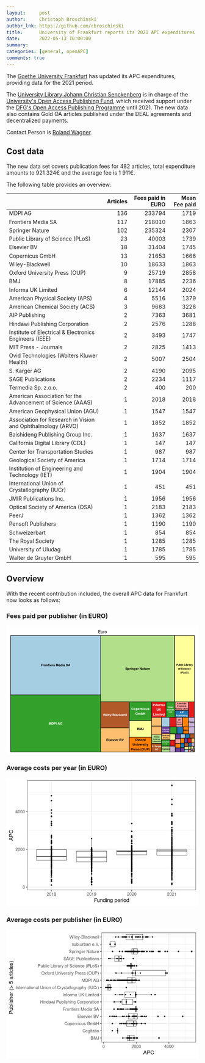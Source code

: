 ```yaml
---
layout:     post
author:     Christoph Broschinski
author_lnk: https://github.com/cbroschinski
title:      University of Frankfurt reports its 2021 APC expenditures
date:       2022-05-13 10:00:00
summary:    
categories: [general, openAPC]
comments: true
---
```





The [Goethe University Frankfurt](http://www.goethe-university-frankfurt.de/) has updated its APC expenditures, providing data for the 2021 period.

The [University Library Johann Christian Senckenberg](http://www.ub.uni-frankfurt.de/home_en.html) is in charge of the [University's Open Access Publishing Fund](https://www.ub.uni-frankfurt.de/publizieren/publikationsfonds.html), which received support under the [DFG's Open Access Publishing Programme](https://www.dfg.de/en/research_funding/programmes/infrastructure/lis/open_access/infrastructure_funding/index.html#4) until 2021. The new data also contains Gold OA articles published under the DEAL agreements and decentralized payments.

Contact Person is [Roland Wagner](mailto:r.wagner@ub.uni-frankfurt.de).

## Cost data



The new data set covers publication fees for 482 articles, total expenditure amounts to 921 324€ and the average fee is 1 911€.

The following table provides an overview:


|                                                            | Articles| Fees paid in EURO| Mean Fee paid|
|:-----------------------------------------------------------|--------:|-----------------:|-------------:|
|MDPI AG                                                     |      136|            233794|          1719|
|Frontiers Media SA                                          |      117|            218010|          1863|
|Springer Nature                                             |      102|            235324|          2307|
|Public Library of Science (PLoS)                            |       23|             40003|          1739|
|Elsevier BV                                                 |       18|             31404|          1745|
|Copernicus GmbH                                             |       13|             21653|          1666|
|Wiley-Blackwell                                             |       10|             18633|          1863|
|Oxford University Press (OUP)                               |        9|             25719|          2858|
|BMJ                                                         |        8|             17885|          2236|
|Informa UK Limited                                          |        6|             12144|          2024|
|American Physical Society (APS)                             |        4|              5516|          1379|
|American Chemical Society (ACS)                             |        3|              9683|          3228|
|AIP Publishing                                              |        2|              7363|          3681|
|Hindawi Publishing Corporation                              |        2|              2576|          1288|
|Institute of Electrical & Electronics Engineers (IEEE)      |        2|              3493|          1747|
|MIT Press - Journals                                        |        2|              2825|          1413|
|Ovid Technologies (Wolters Kluwer Health)                   |        2|              5007|          2504|
|S. Karger AG                                                |        2|              4190|          2095|
|SAGE Publications                                           |        2|              2234|          1117|
|Termedia Sp. z.o.o.                                         |        2|               400|           200|
|American Association for the Advancement of Science (AAAS)  |        1|              2018|          2018|
|American Geophysical Union (AGU)                            |        1|              1547|          1547|
|Association for Research in Vision and Ophthalmology (ARVO) |        1|              1852|          1852|
|Baishideng Publishing Group Inc.                            |        1|              1637|          1637|
|California Digital Library (CDL)                            |        1|               147|           147|
|Center for Transportation Studies                           |        1|               987|           987|
|Geological Society of America                               |        1|              1714|          1714|
|Institution of Engineering and Technology (IET)             |        1|              1904|          1904|
|International Union of Crystallography (IUCr)               |        1|               451|           451|
|JMIR Publications Inc.                                      |        1|              1956|          1956|
|Optical Society of America (OSA)                            |        1|              2183|          2183|
|PeerJ                                                       |        1|              1362|          1362|
|Pensoft Publishers                                          |        1|              1190|          1190|
|Schweizerbart                                               |        1|               854|           854|
|The Royal Society                                           |        1|              1285|          1285|
|University of Uludag                                        |        1|              1785|          1785|
|Walter de Gruyter GmbH                                      |        1|               595|           595|

## Overview

With the recent contribution included, the overall APC data for Frankfurt now looks as follows:

### Fees paid per publisher (in EURO)

![plot of chunk tree_frankfurt_2022_05_13_full](/figure/tree_frankfurt_2022_05_13_full-1.png)

###  Average costs per year (in EURO)

![plot of chunk box_frankfurt_2022_05_13_year_full](/figure/box_frankfurt_2022_05_13_year_full-1.png)

###  Average costs per publisher (in EURO)

![plot of chunk box_frankfurt_2022_05_13_publisher_full](/figure/box_frankfurt_2022_05_13_publisher_full-1.png)
